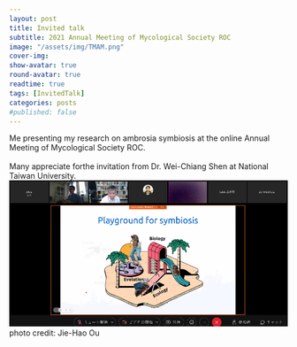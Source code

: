 ```yaml
---
layout: post
title: Invited talk
subtitle: 2021 Annual Meeting of Mycological Society ROC
image: "/assets/img/TMAM.png" 
cover-img:
show-avatar: true
round-avatar: true
readtime: true
tags: [InvitedTalk]
categories: posts
#published: false
---
```


Me presenting my research on ambrosia symbiosis at the online Annual Meeting of Mycological Society ROC. <br>
<br>
Many appreciate forthe invitation from Dr. Wei-Chiang Shen at National Taiwan University.<br>
![](/assets/img/TMAM.png)
photo credit: Jie-Hao Ou
